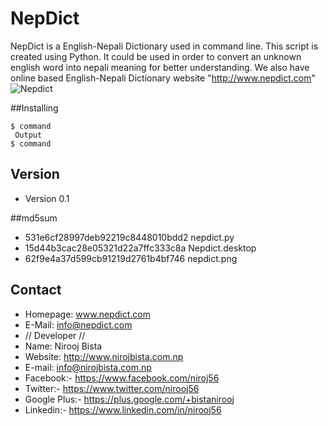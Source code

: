 # NepDict
NepDict is a English-Nepali Dictionary used in command line. This script is created using Python. It could be used in order to convert an unknown english word into nepali meaning for better understanding. We also have online based English-Nepali Dictionary website "http://www.nepdict.com"
![Nepdict](https://github.com/nirooj56/Nepdict/blob/master/img/logo.png)


##Installing
```
$ command
 Output
$ command
```
## Version 
* Version 0.1

##md5sum
* 531e6cf28997deb92219c8448010bdd2  nepdict.py
* 15d44b3cac28e05321d22a7ffc333c8a  Nepdict.desktop
* 62f9e4a37d599cb91219d2761b4bf746  nepdict.png

## Contact

* Homepage: www.nepdict.com
* E-Mail: info@nepdict.com
* // Developer //
* Name: Nirooj Bista
* Website: http://www.nirojbista.com.np
* E-mail: info@nirojbista.com.np
* Facebook:- https://www.facebook.com/niroj56
* Twitter:- https://www.twitter.com/nirooj56
* Google Plus:- https://plus.google.com/+bistanirooj
* Linkedin:- https://www.linkedin.com/in/nirooj56
